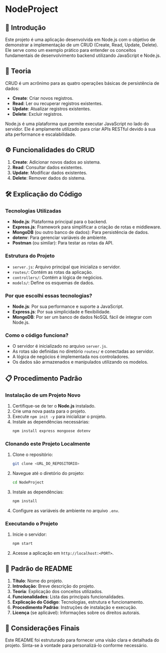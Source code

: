 # NodeProject

## 📖 Introdução

Este projeto é uma aplicação desenvolvida em Node.js com o objetivo de demonstrar a implementação de um CRUD (Create, Read, Update, Delete). Ele serve como um exemplo prático para entender os conceitos fundamentais de desenvolvimento backend utilizando JavaScript e Node.js.

## 🧠 Teoria

CRUD é um acrônimo para as quatro operações básicas de persistência de dados:
- **Create**: Criar novos registros.
- **Read**: Ler ou recuperar registros existentes.
- **Update**: Atualizar registros existentes.
- **Delete**: Excluir registros.

Node.js é uma plataforma que permite executar JavaScript no lado do servidor. Ele é amplamente utilizado para criar APIs RESTful devido à sua alta performance e escalabilidade.

## ⚙️ Funcionalidades do CRUD

1. **Create**: Adicionar novos dados ao sistema.
2. **Read**: Consultar dados existentes.
3. **Update**: Modificar dados existentes.
4. **Delete**: Remover dados do sistema.

## 🛠️ Explicação do Código

### Tecnologias Utilizadas
- **Node.js**: Plataforma principal para o backend.
- **Express.js**: Framework para simplificar a criação de rotas e middleware.
- **MongoDB** (ou outro banco de dados): Para persistência de dados.
- **dotenv**: Para gerenciar variáveis de ambiente.
- **Postman** (ou similar): Para testar as rotas da API.

### Estrutura do Projeto
- `server.js`: Arquivo principal que inicializa o servidor.
- `routes/`: Contém as rotas da aplicação.
- `controllers/`: Contém a lógica de negócios.
- `models/`: Define os esquemas de dados.

### Por que escolhi essas tecnologias?
- **Node.js**: Por sua performance e suporte a JavaScript.
- **Express.js**: Por sua simplicidade e flexibilidade.
- **MongoDB**: Por ser um banco de dados NoSQL fácil de integrar com Node.js.

### Como o código funciona?
- O servidor é inicializado no arquivo `server.js`.
- As rotas são definidas no diretório `routes/` e conectadas ao servidor.
- A lógica de negócios é implementada nos controladores.
- Os dados são armazenados e manipulados utilizando os modelos.

## 📋 Procedimento Padrão

### Instalação de um Projeto Novo
1. Certifique-se de ter o **Node.js** instalado.
2. Crie uma nova pasta para o projeto.
3. Execute `npm init -y` para inicializar o projeto.
4. Instale as dependências necessárias:
   ```bash
   npm install express mongoose dotenv
   ```

### Clonando este Projeto Localmente
1. Clone o repositório:
   ```bash
   git clone <URL_DO_REPOSITORIO>
   ```
2. Navegue até o diretório do projeto:
   ```bash
   cd NodeProject
   ```
3. Instale as dependências:
   ```bash
   npm install
   ```
4. Configure as variáveis de ambiente no arquivo `.env`.

### Executando o Projeto
1. Inicie o servidor:
   ```bash
   npm start
   ```
2. Acesse a aplicação em `http://localhost:<PORT>`.

## 📝 Padrão de README

1. **Título**: Nome do projeto.
2. **Introdução**: Breve descrição do projeto.
3. **Teoria**: Explicação dos conceitos utilizados.
4. **Funcionalidades**: Lista das principais funcionalidades.
5. **Explicação do Código**: Tecnologias, estrutura e funcionamento.
6. **Procedimento Padrão**: Instruções de instalação e execução.
7. **Licença** (se aplicável): Informações sobre os direitos autorais.

## 📌 Considerações Finais

Este README foi estruturado para fornecer uma visão clara e detalhada do projeto. Sinta-se à vontade para personalizá-lo conforme necessário.


